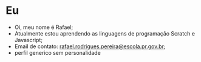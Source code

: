 # Eu

- Oi, meu nome é Rafael;
- Atualmente estou aprendendo as linguagens de programação Scratch e Javascript;
- Email de contato: rafael.rodrigues.pereira@escola.pr.gov.br;
- perfil generico sem personalidade

<!---
inatividade/inatividade is a ✨ special ✨ repository because its `README.md` (this file) appears on your GitHub profile.
You can click the Preview link to take a look at your changes.
--->
